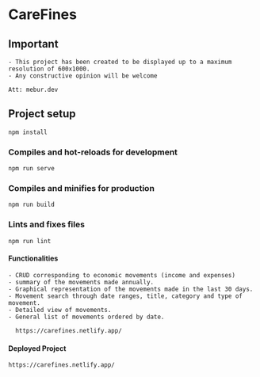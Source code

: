 # CareFines

## Important
```
- This project has been created to be displayed up to a maximum resolution of 600x1000.
- Any constructive opinion will be welcome

Att: mebur.dev
```

## Project setup
```
npm install
```

### Compiles and hot-reloads for development
```
npm run serve
```

### Compiles and minifies for production
```
npm run build
```

### Lints and fixes files
```
npm run lint
```


#### Functionalities
```
- CRUD corresponding to economic movements (income and expenses)
- summary of the movements made annually.
- Graphical representation of the movements made in the last 30 days.
- Movement search through date ranges, title, category and type of movement.
- Detailed view of movements.
- General list of movements ordered by date.

  https://carefines.netlify.app/
```

#### Deployed Project
```
https://carefines.netlify.app/
```
 

